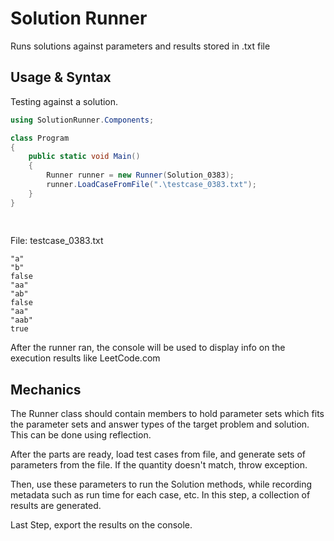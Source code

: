 # Solution Runner

Runs solutions against parameters and results stored in .txt file

## Usage & Syntax

Testing against a solution.

```c#
using SolutionRunner.Components;

class Program
{
    public static void Main()
    {
        Runner runner = new Runner(Solution_0383);
        runner.LoadCaseFromFile(".\testcase_0383.txt");
    }
}
    
    
```

File: testcase_0383.txt

```
"a"
"b"
false
"aa"
"ab"
false
"aa"
"aab"
true
```

After the runner ran, the console will be used to display info on the execution results like LeetCode.com

## Mechanics

The Runner class should contain members to hold parameter sets which fits the parameter sets and answer types of the target problem and solution. This can be done using reflection.

After the parts are ready, load test cases from file, and generate sets of parameters from the file. If the quantity doesn't match, throw exception.

Then, use these parameters to run the Solution methods, while recording metadata such as run time for each case, etc. In this step, a collection of results are generated.

Last Step, export the results on the console.

